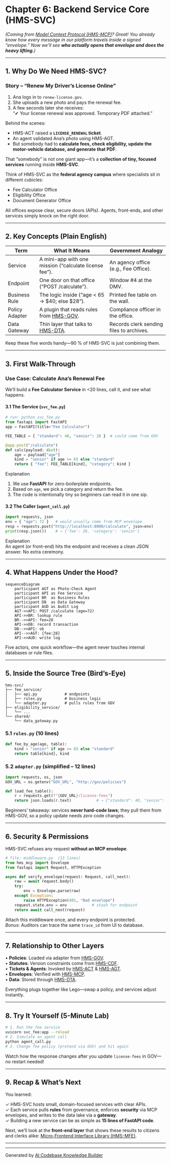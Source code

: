 # Chapter 6: Backend Service Core (HMS-SVC)

*(Coming from [Model Context Protocol (HMS-MCP)](05_model_context_protocol__hms_mcp__.md)? Great! You already know how every message in our platform travels inside a signed “envelope.” Now we’ll see **who actually opens that envelope and does the heavy lifting.**)*

---

## 1. Why Do We Need HMS-SVC?

### Story – “Renew My Driver’s License Online”

1. Ana logs in to `renew-license.gov`.
2. She uploads a new photo and pays the renewal fee.
3. A few seconds later she receives:  
   “✔ Your license renewal was approved. Temporary PDF attached.”

Behind the scenes:

* HMS-ACT raised a **`LICENSE_RENEWAL` ticket**.  
* An agent validated Ana’s photo using HMS-AGT.  
* But somebody had to **calculate fees, check eligibility, update the motor-vehicle database, and generate that PDF**.

That “somebody” is not one giant app—it’s a **collection of tiny, focused services** running inside **HMS-SVC**.

Think of HMS-SVC as the **federal agency campus** where specialists sit in different cubicles:

* Fee Calculator Office  
* Eligibility Office  
* Document Generator Office  

All offices expose clear, secure doors (APIs). Agents, front-ends, and other services simply knock on the right door.

---

## 2. Key Concepts (Plain English)

| Term                | What It Means                                              | Government Analogy                    |
|---------------------|------------------------------------------------------------|---------------------------------------|
| Service             | A mini-app with one mission (“calculate license fee”).     | An agency office (e.g., Fee Office).  |
| Endpoint            | One door on that office (“POST /calculate”).               | Window #4 at the DMV.                 |
| Business Rule       | The logic inside (“age < 65 → \$40; else \$28”).           | Printed fee table on the wall.        |
| Policy Adapter      | A plugin that reads rules from [HMS-GOV](01_governance_layer__hms_gov__.md). | Compliance officer in the office.     |
| Data Gateway        | Thin layer that talks to [HMS-DTA](08_data_lake___repository__hms_dta__.md). | Records clerk sending files to archives. |

Keep these five words handy—90 % of HMS-SVC is just combining them.

---

## 3. First Walk-Through  
### Use Case: Calculate Ana’s Renewal Fee

We’ll build a **Fee Calculator Service** in <20 lines, call it, and see what happens.

#### 3.1 The Service (`svc_fee.py`)

```python
# run: python svc_fee.py
from fastapi import FastAPI
app = FastAPI(title="Fee Calculator")

FEE_TABLE = { "standard": 40, "senior": 28 }  # could come from GOV

@app.post("/calculate")
def calc(payload: dict):
    age = payload["age"]
    kind = "senior" if age >= 65 else "standard"
    return { "fee": FEE_TABLE[kind], "category": kind }
```

Explanation  
1. We use **FastAPI** for zero-boilerplate endpoints.  
2. Based on `age`, we pick a category and return the fee.  
3. The code is intentionally tiny so beginners can read it in one sip.

#### 3.2 The Caller (`agent_call.py`)

```python
import requests, json
env = { "age": 72 }   # would usually come from MCP envelope
resp = requests.post("http://localhost:8000/calculate", json=env)
print(resp.json())    # → {'fee': 28, 'category': 'senior'}
```

Explanation  
An agent (or front-end) hits the endpoint and receives a clean JSON answer. No extra ceremony.

---

## 4. What Happens Under the Hood?

```mermaid
sequenceDiagram
    participant AGT as Photo-Check Agent
    participant API as Fee Service
    participant BR  as Business Rules
    participant DB  as Data Gateway
    participant AUD as Audit Log
    AGT->>API: POST /calculate (age=72)
    API->>BR: lookup rule
    BR-->>API: fee=28
    API->>DB: record transaction
    DB-->>API: ok
    API-->>AGT: {fee:28}
    API->>AUD: write log
```

Five actors, one quick workflow—the agent never touches internal databases or rule files.

---

## 5. Inside the Source Tree (Bird’s-Eye)

```
hms-svc/
├── fee_service/
│   ├── api.py            # endpoints
│   ├── rules.py          # business logic
│   └── adapter.py        # pulls rules from GOV
├── eligibility_service/
│   └── ...
└── shared/
    └── data_gateway.py
```

### 5.1 `rules.py` (10 lines)

```python
def fee_by_age(age, table):
    kind = "senior" if age >= 65 else "standard"
    return table[kind], kind
```

### 5.2 `adapter.py` (simplified – 12 lines)

```python
import requests, os, json
GOV_URL = os.getenv("GOV_URL", "http://gov/policies")

def load_fee_table():
    r = requests.get(f"{GOV_URL}/license-fees")
    return json.loads(r.text)           # → {"standard": 40, "senior": 28}
```

Beginners’ takeaway: services **never hard-code laws**; they pull them from HMS-GOV, so a policy update needs *zero* code changes.

---

## 6. Security & Permissions

HMS-SVC refuses any request **without an MCP envelope**.

```python
# file: middleware.py  (13 lines)
from hms_mcp import Envelope
from fastapi import Request, HTTPException

async def verify_envelope(request: Request, call_next):
    raw = await request.body()
    try:
        env = Envelope.parse(raw)
    except Exception:
        raise HTTPException(401, "Bad envelope")
    request.state.env = env           # stash for endpoint
    return await call_next(request)
```

Attach this middleware once, and every endpoint is protected.  
*Bonus*: Auditors can trace the same `trace_id` from UI to database.

---

## 7. Relationship to Other Layers

• **Policies**: Loaded via adapter from [HMS-GOV](01_governance_layer__hms_gov__.md).  
• **Statutes**: Version constraints come from [HMS-CDF](02_codified_democracy_foundation_engine__hms_cdf__.md).  
• **Tickets & Agents**: Invoked by [HMS-ACT](03_action_orchestrator__hms_act__.md) & [HMS-AGT](04_agent_framework__hms_agt___hms_agx__.md).  
• **Envelopes**: Verified with [HMS-MCP](05_model_context_protocol__hms_mcp__.md).  
• **Data**: Stored through [HMS-DTA](08_data_lake___repository__hms_dta__.md).  

Everything plugs together like Lego—swap a policy, and services adjust instantly.

---

## 8. Try It Yourself (5-Minute Lab)

```bash
# 1. Run the fee service
uvicorn svc_fee:app --reload
# 2. Simulate an agent call
python agent_call.py
# 3. Change fee policy (pretend via GOV) and hit again
```

Watch how the response changes after you update `license-fees` in GOV—no restart needed!

---

## 9. Recap & What’s Next

You learned:

✓ HMS-SVC hosts small, domain-focused services with clear APIs.  
✓ Each service pulls **rules** from governance, enforces **security** via MCP envelopes, and writes to the data lake via a **gateway**.  
✓ Building a new service can be as simple as **15 lines of FastAPI code**.

Next, we’ll look at the **front-end layer** that shows these results to citizens and clerks alike: [Micro-Frontend Interface Library (HMS-MFE)](07_micro_frontend_interface_library__hms_mfe__.md).

---

---

Generated by [AI Codebase Knowledge Builder](https://github.com/The-Pocket/Tutorial-Codebase-Knowledge)